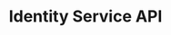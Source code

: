 ---
title: Identity Service API
description: Manage identities, namespaces, and clusters linked to the Identity Graph.
openAPISpec: https://raw.githubusercontent.com/AdobeDocs/experience-platform-apis/main/src/swagger-specs/identity-service.yaml
--- 